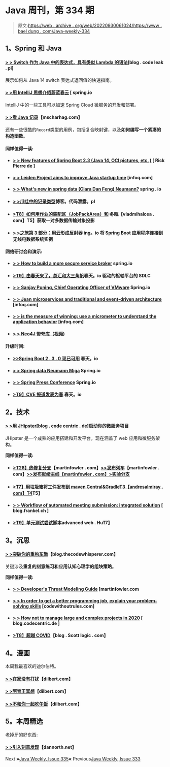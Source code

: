 # Java 周刊，第 334 期

> 原文:[https://web . archive . org/web/20220930061024/https://www . bael dung . com/Java-weekly-334](https://web.archive.org/web/20220930061024/https://www.baeldung.com/java-weekly-334)

## **1。Spring 和 Java**

#### [**> > Switch 作为 Java 中的表达式，具有类似 Lambda 的语法**](https://web.archive.org/web/20221126225735/https://blog.codeleak.pl/2020/05/switch-as-an-expression-in-java.html)[blog . code leak . pl]

展示如何从 Java 14 switch 表达式返回值的快速指南。

#### [**> >用 IntelliJ 思想介绍蔚蓝春云**](https://web.archive.org/web/20221126225735/https://spring.io/blog/2020/05/13/introduction-to-azure-spring-cloud-with-intellij-idea) [ spring.io

IntelliJ 中的一些工具可以加速 Spring Cloud 微服务的开发和部署。

#### [**> >看 Java 记录**](https://web.archive.org/web/20221126225735/https://www.mscharhag.com/java/records)【mscharhag.com】

还有一些很酷的`Record`类型的用例，包括复合映射键，以及**如何编写一个紧凑的构造函数**。

#### **同样值得一读:**

*   #### [**> > New features of Spring Boot 2.3 (Java 14, OCI pictures, etc. )**](https://web.archive.org/web/20221126225735/https://rieckpil.de/whats-new-in-spring-boot-2-3/) [ Rick Pierre de ]

*   #### [**> > Leiden Project aims to improve Java startup time**](https://web.archive.org/web/20221126225735/https://www.infoq.com/news/2020/05/java-leyden/) [infoq.com]

*   #### [**> > What's new in spring data (Clara Dan Feng) Neumann?**](https://web.archive.org/web/20221126225735/https://spring.io/blog/2020/05/18/what-s-new-in-spring-data-klara-dan-von-neumann) spring . io

*   #### [**> >爪哇中的记录类型**](https://web.archive.org/web/20221126225735/https://blog.codeleak.pl/2020/05/record-type-in-java.html)博客。代码泄露。pl

*   #### [**>T8】如何用作业的装配区（JobPackArea）和**](https://web.archive.org/web/20221126225735/https://vladmihalcea.com/one-to-many-dto-projection-hibernate/) 冬眠【vladmihalcea . com】T5】获取一对多数据传输对象投影

*   #### [**> >之旅第 3 部分：用云形成**](https://web.archive.org/web/20221126225735/https://reflectoring.io/aws-cloudformation-rds/)反射器 ing。io 将 Spring Boot 应用程序连接到无线电数据系统实例

**网络研讨会和演示:**

*   #### [**> > How to build a more secure service broker**](https://web.archive.org/web/20221126225735/https://www.infoq.com/presentations/threat-assessment-frameworks/?utm_campaign=infoq_content&utm_source=infoq&utm_medium=feed&utm_term=Java) spring.io

*   #### [**>T9】由春天来了，总汇和大三角帆**](https://web.archive.org/web/20221126225735/https://www.infoq.com/presentations/sdlc-pivotal-concourse-spinnaker/?utm_campaign=infoq_content&utm_source=infoq&utm_medium=feed&utm_term=Java)春天。io 驱动的枢轴平台的 SDLC

*   #### [**> > Sanjay Puning, Chief Operating Officer of VMware**](https://web.archive.org/web/20221126225735/https://spring.io/blog/2020/05/14/vmware-coo-sanjay-poonen) Spring.io

*   #### [**> > Jean microservices and traditional and event-driven architecture**](https://web.archive.org/web/20221126225735/https://www.infoq.com/presentations/microservices-event-driven-arch-legacy/?utm_campaign=infoq_content&utm_source=infoq&utm_medium=feed&utm_term=Java) [infoq.com]

*   #### [**> > is the measure of winning: use a micrometer to understand the application behavior**](https://web.archive.org/web/20221126225735/https://www.infoq.com/presentations/micrometer-metrics/?utm_campaign=infoq_content&utm_source=infoq&utm_medium=feed&utm_term=Java) [infoq.com]

*   #### [**> > Neo4J 带夸库（视频**](https://web.archive.org/web/20221126225735/https://blog.sebastian-daschner.com/entries/neo4j-ogm-with-quarkus))

**升级时间:**

*   #### [**>>Spring Boot 2 . 3 . 0 现已可用**](https://web.archive.org/web/20221126225735/https://spring.io/blog/2020/05/15/spring-boot-2-3-0-available-now) 春天。io

*   #### [**> > Spring data Neumann Miga**](https://web.archive.org/web/20221126225735/https://spring.io/blog/2020/05/12/spring-data-neumann-goes-ga) Spring.io

*   #### [**> > Spring Press Conference**](https://web.archive.org/web/20221126225735/https://spring.io/blog/2020/05/14/spring-session-dragonfruit-release-released) Spring.io

*   #### [**>T9】CVE 报道发表为春**](https://web.archive.org/web/20221126225735/https://spring.io/blog/2020/05/13/cve-reports-published-for-spring-security) 春天。io

## **2。技术**

#### [**> >用 JHipster**](https://web.archive.org/web/20221126225735/https://blog.codecentric.de/en/2020/05/kick-start-your-microservice-project-with-jhipster/)[blog . code centric . de]启动你的微服务项目

JHipster 是一个成熟的应用搭建和开发平台，现在涵盖了 web 应用和微服务架构。

**同样值得一读:**

*   #### [**>T26】热修复分支**](https://web.archive.org/web/20221126225735/https://martinfowler.com/articles/branching-patterns.html#hotfix-branch)【martinfowler . com】[**>>发布列车**](https://web.archive.org/web/20221126225735/https://martinfowler.com/articles/branching-patterns.html#release-train)【martinfowler . com】[**>>发布就绪主线**【martinfowler . com】](https://web.archive.org/web/20221126225735/https://martinfowler.com/articles/branching-patterns.html#release-ready-mainline)[**>实验分支**](https://web.archive.org/web/20221126225735/https://martinfowler.com/articles/branching-patterns.html#experimental-branch)

*   #### [**>T7】用垃圾箱将工件发布到 maven Central&Gradle**T3【andresalmiray . com】T4](https://web.archive.org/web/20221126225735/http://andresalmiray.com/publishing-artifacts-to-maven-central-with-bintray-gradle/)T5】

*   #### [**> > Workflow of automated meeting submission: integrated solution**](https://web.archive.org/web/20221126225735/https://blog.frankel.ch/automating-conference-submission-workflow/2/) [ blog.frankel.ch ]

*   #### [**>T9】单元测试尝试脚本**](https://web.archive.org/web/20221126225735/https://advancedweb.hu/unit-testing-bash-scripts/)advanced web . HuT7】

## **3。沉思**

#### [**> >突破你的重构车辙**](https://web.archive.org/web/20221126225735/https://blog.thecodewhisperer.com/permalink/breaking-through-your-refactoring-rut)【blog.thecodewhisperer.com】

关键涉及**重复的刻意练习和应用认知心理学的组块策略**。

**同样值得一读:**

*   #### [**> > Developer's Threat Modeling Guide**](https://web.archive.org/web/20221126225735/https://martinfowler.com/articles/agile-threat-modelling.html) [martinfowler.com

*   #### [**> > In order to get a better programming job, explain your problem-solving skills**](https://web.archive.org/web/20221126225735/https://codewithoutrules.com/2020/05/18/job-search-skills/) [codewithoutrules.com]

*   #### [**> > How not to manage large and complex projects in 2020**](https://web.archive.org/web/20221126225735/https://blog.codecentric.de/en/2020/05/manage-large-complex-projects-2020/) [ blog.codecentric.de ]

*   #### [**>T8】超越 COVID**](https://web.archive.org/web/20221126225735/https://blog.scottlogic.com/2020/05/15/beyond-covid.html)【blog . Scott logic . com】

## **4。漫画**

本周我最喜欢的迪尔伯特。

#### [**> >在家没有打扰**](https://web.archive.org/web/20221126225735/https://dilbert.com/strip/2020-05-15)【dilbert.com】

#### [**> >阿育王冥想**](https://web.archive.org/web/20221126225735/https://dilbert.com/strip/2020-05-17)【dilbert.com】

#### [**> >不和你一起吃午饭**](https://web.archive.org/web/20221126225735/https://dilbert.com/strip/2020-05-19)【dilbert.com】

## **5。本周精选**

老掉牙的好东西:

#### [**> >引入刻意发现**](https://web.archive.org/web/20221126225735/https://dannorth.net/2010/08/30/introducing-deliberate-discovery/)【dannorth.net】

Next **»**[Java Weekly, Issue 335](/web/20221126225735/https://www.baeldung.com/java-weekly-335)**«** Previous[Java Weekly, Issue 333](/web/20221126225735/https://www.baeldung.com/java-weekly-333)